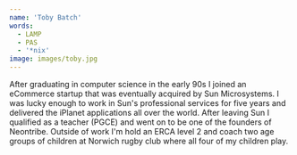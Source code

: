 ```yaml
---
name: 'Toby Batch'
words:
  - LAMP
  - PAS
  - '*nix'
image: images/toby.jpg
---
```


After graduating in computer science in the early 90s I joined an eCommerce startup that was eventually acquired by Sun Microsystems. I was lucky enough to work in Sun's professional services for five years and delivered the iPlanet applications all over the world. After leaving Sun I qualified as a teacher (PGCE) and went on to be one of the founders of Neontribe. Outside of work I'm hold an ERCA level 2 and coach two age groups of children at Norwich rugby club where all four of my children play.
